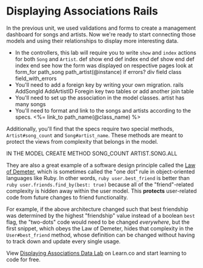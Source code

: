 # Displaying Associations Rails

In the previous unit, we used validations and forms to create a management
dashboard for songs and artists. Now we're ready to start connecting those
models and using their relationships to display more interesting data.

- In the controllers, this lab will require you to write `show` and `index`
  actions for both `Song` and `Artist`.
  def show
  end
  def index
  end
  def show
  end
  def index
  end
see how the form was displayed on respective pages
look at form_for path_song path_artist(@instance)
if errors? div field class field_with_errors
- You'll need to add a foreign key by writing your own migration.
rails
AddSongId AddArtistID Foregin key two tables or add another join table
- You'll need to set up the association in the model classes.
artist has many songs
- You'll need to format and link to the songs and artists according to the
  specs.
  <%= link_to path_name(@class_name) %>

Additionally, you'll find that the specs require two special methods,
`Artist#song_count` and `Song#artist_name`. These methods are meant to protect
the views from complexity that belongs in the model.

IN THE MODEL CREATE METHOD SONG_COUNT ARTIST.SONG.ALL


They are also a great example of a software design principle called the
[Law of Demeter][demeter], which is sometimes called the "one dot" rule in
object-oriented languages like Ruby. In other words, `ruby user.best_friend` is
better than `ruby user.friends.find_by(best: true)` because all of the
"friend"-related complexity is hidden away within the user model. This
**protects** user-related code from future changes to friend functionality.

For example, if the above architecture changed such that best friendship was
determined by the highest "friendship" value instead of a boolean `best` flag,
the "two-dots" code would need to be changed _everywhere_, but the first
snippet, which obeys the Law of Demeter, hides that complexity in the
`User#best_friend` method, whose definition can be changed without having to
track down and update every single usage.

<p class='util--hide'>View <a href='https://learn.co/lessons/displaying-associations-rails-lab'>Displaying Associations Data Lab</a> on Learn.co and start learning to code for free.</p>

[demeter]: https://en.wikipedia.org/wiki/Law_of_Demeter
